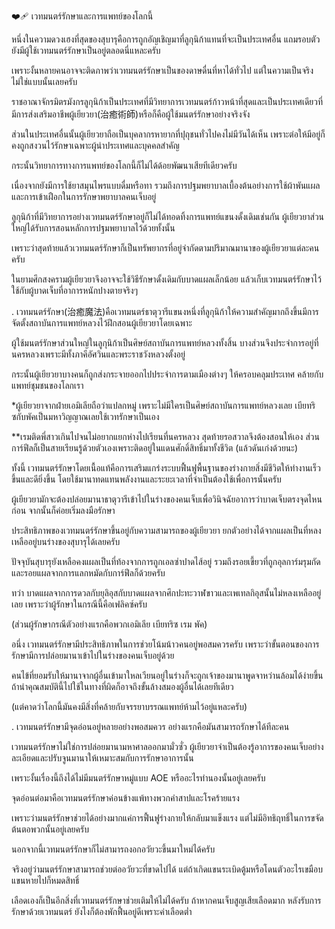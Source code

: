 ❤️‍🩹 เวทมนตร์รักษาและการแพทย์ของโลกนี้

หนึ่งในความดวงเฮงที่สุดของสุบารุคือการถูกอัญเชิญมาที่ลูกุนิก้าแทนที่จะเป็นประเทศอื่น แถมรอบตัวยังมีผู้ใช้เวทมนตร์รักษาเป็นอยู่ตลอดนี่แหละครับ

เพราะงั้นหลายคนอาจจะติดภาพว่าเวทมนตร์รักษาเป็นของดาษดื่นที่หาได้ทั่วไป แต่ในความเป็นจริงไม่ใช่แบบนั้นเลยครับ

ราชอาณาจักรมิตรมังกรลูกุนิก้าเป็นประเทศที่มีวิทยาการเวทมนตร์ก้าวหน้าที่สุดและเป็นประเทศเดียวที่มีการส่งเสริมอาชีพผู้เยียวยา(治癒術師)หรือก็คือผู้ใช้มนตร์รักษาอย่างจริงจัง

ส่วนในประเทศอื่นนั้นผู้เยียวยาถือเป็นบุคลากรหายากที่ปุถุชนทั่วไปคงไม่มีวันได้เห็น เพราะต่อให้มีอยู่ก็คงถูกสงวนไว้รักษาเฉพาะผู้นำประเทศและบุคคลสำคัญ

กระนั้นวิทยาการทางการแพทย์ของโลกนี้ก็ไม่ได้ด้อยพัฒนาเสียทีเดียวครับ

เนื่องจากยังมีการใช้ยาสมุนไพรแบบดื่มหรือทา รวมถึงการปฐมพยาบาลเบื้องต้นอย่างการใช้ผ้าพันแผลและการเข้าเฝือกในการรักษาพยาบาลคนเจ็บอยู่

ลูกุนิก้าที่มีวิทยาการอย่างเวทมนตร์รักษาอยู่ก็ไม่ได้ทอดทิ้งการแพทย์แขนงดั้งเดิมเช่นกัน ผู้เยียวยาส่วนใหญ่ได้รับการสอนหลักการปฐมพยาบาลไว้ด้วยทั้งนั้น

เพราะว่าสุดท้ายแล้วเวทมนตร์รักษาก็เป็นทรัพยากรที่อยู่จำกัดตามปริมาณมานาของผู้เยียวยาแต่ละคนครับ

ในยามศึกสงครามผู้เยียวยาจึงอาจจะใช้วิธีรักษาดั้งเดิมกับบาดแผลเล็กน้อย แล้วเก็บเวทมนตร์รักษาไว้ใช้กับผู้บาดเจ็บที่อาการหนักปางตายจริงๆ

.
เวทมนตร์รักษา(治癒魔法)คือเวทมนตร์ธาตุวารีแขนงหนึ่งที่ลูกุนิก้าให้ความสำคัญมากถึงขึ้นมีการจัดตั้งสถาบันการแพทย์หลวงไว้ฝึกสอนผู้เยียวยาโดยเฉพาะ

ผู้ใช้มนตร์รักษาส่วนใหญ่ในลูกุนิก้าเป็นศิษย์สถาบันการแพทย์หลวงทั้งสิ้น บางส่วนจึงประจำการอยู่ที่นครหลวงเพราะมีทั้งภาคีอัศวินและพระราชวังหลวงตั้งอยู่

กระนั้นผู้เยียวยาบางคนก็ถูกส่งกระจายออกไปประจำการตามเมืองต่างๆ ให้ครอบคลุมประเทศ คล้ายกับแพทย์ชุมชนของโลกเรา

*ผู้เยียวยาจากฝ่ายเอมิเลียถือว่าแปลกหมู่ เพราะไม่มีใครเป็นศิษย์สถาบันการแพทย์หลวงเลย เบียทริซกับพัคเป็นมหาวิญญาณเลยใช้เวทรักษาเป็นเอง

**เรมติดพี่สาวเกินไปจนไม่อยากแยกห่างไปเรียนที่นครหลวง สุดท้ายรอสวาลจึงต้องสอนให้เอง ส่วนการ์ฟีลก็เป็นสายเรียนรู้ด้วยตัวเองเพราะติดอยู่ในแดนศักดิ์สิทธิ์มาทั้งชีวิต (แล้วดันเก่งด้วยนะ)

ทั้งนี้ เวทมนตร์รักษาโดยเนื้อแท้คือการเสริมแกร่งระบบฟื้นฟูพื้นฐานของร่างกายสิ่งมีชีวิตให้ทำงานเร็วขึ้นและดียิ่งขึ้น โดยใช้มานาทดแทนพลังงานและระยะเวลาที่จำเป็นต้องใช้เพื่อการนั้นครับ

ผู้เยียวยามักจะต้องปล่อยมานาธาตุวารีเข้าไปในร่างของคนเจ็บเพื่อวินิจฉัยอาการว่าบาดเจ็บตรงจุดไหนก่อน จากนั้นก็ค่อยเริ่มลงมือรักษา

ประสิทธิภาพของเวทมนตร์รักษาขึ้นอยู่กับความสามารถของผู้เยียวยา ยกตัวอย่างได้จากแผลเป็นที่หลงเหลืออยู่บนร่างของสุบารุได้เลยครับ

ปัจจุบันสุบารุยังเหลือคงแผลเป็นที่ท้องจากการถูกเอลซ่าปาดไส้อยู่ รวมถึงรอยเขี้ยวที่ถูกอุลการ์มรุมกัดและรอยแผลจากการแลกหมัดกับการ์ฟีลก็ด้วยครับ

ทว่า บาดแผลจากการดวลกับยุลิอุสกับบาดแผลจากศึกปะทะวาฬขาวและเพเทลกิอุสนั้นไม่หลงเหลืออยู่เลย เพราะว่าผู้รักษาในกรณีนี้คือเฟลิคซ์ครับ

(ส่วนผู้รักษากรณีตัวอย่างแรกคือพวกเอมิเลีย เบียทริซ เรม พัค)

อนึ่ง เวทมนตร์รักษามีประสิทธิภาพในการช่วยโน้มน้าวคนอยู่พอสมควรครับ เพราะว่าขั้นตอนของการรักษามีการปล่อยมานาเข้าไปในร่างของคนเจ็บอยู่ด้วย

คนไข้ที่ยอมรับให้มานาจากผู้อื่นเข้ามาใหลเวียนอยู่ในร่างก็จะถูกเจ้าของมานาพูดจาหว่านล้อมได้ง่ายขึ้น ถ้านำคุณสมบัตินี้ไปใช้ในทางที่ผิดก็อาจถึงขั้นล้างสมองผู้อื่นได้เลยทีเดียว

(แต่คาดว่าโลกนี้มันคงมีสิ่งที่คล้ายกับจรรยาบรรณแพทย์ห้ามไว้อยู่แหละครับ)

.
เวทมนตร์รักษามีจุดอ่อนอยู่หลายอย่างพอสมควร อย่างแรกคือมันสามารถรักษาได้ทีละคน

เวทมนตร์รักษาไม่ใช่การปล่อยมานามหาศาลออกมามั่วซั่ว ผู้เยียวยาจำเป็นต้องรู้อาการของคนเจ็บอย่างละเอียดและปรับจูนมานาให้เหมาะสมกับการรักษาอาการนั้น

เพราะงั้นเรื่องนี้ถึงได้ไม่มีมนตร์รักษาหมู่แบบ AOE หรืออะไรทำนองนั้นอยู่เลยครับ

จุดอ่อนต่อมาคือเวทมนตร์รักษาค่อนข้างแพ้ทางพวกคำสาปและโรคร้ายแรง

เพราะว่ามนตร์รักษาช่วยได้อย่างมากแค่การฟื้นฟูร่างกายให้กลับมาแข็งแรง แต่ไม่มีอิทธิฤทธิ์ในการขจัดต้นตอพวกนั้นอยู่เลยครับ

นอกจากนี้เวทมนตร์รักษาก็ไม่สามารถงอกอวัยวะขึ้นมาใหม่ได้ครับ

จริงอยู่ว่ามนตร์รักษาสามารถช่วยต่ออวัยวะที่ขาดไปได้ แต่ถ้าเกิดแขนระเบิดตู้มหรือโดนตัวอะไรเขมือบแขนหายไปก็หมดสิทธิ์

เลือดเองก็เป็นอีกสิ่งที่เวทมนตร์รักษาช่วยเติมให้ไม่ได้ครับ ถ้าหากคนเจ็บสูญเสียเลือดมาก หลังรับการรักษาด้วยเวทมนตร์ ยังไงก็ต้องพักฟื้นอยู่ดีเพราะค่าเลือดต่ำ
